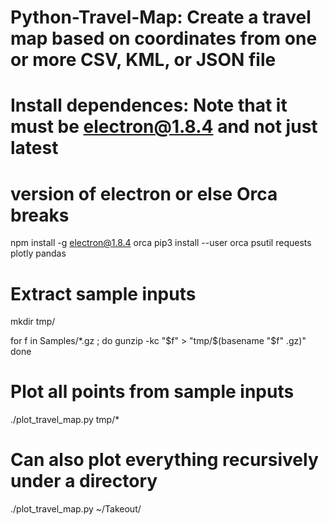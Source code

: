 # Python-Travel-Map: Create a travel map based on coordinates from one or more CSV, KML, or JSON file

# Install dependences: Note that it must be electron@1.8.4 and not just latest
# version of electron or else Orca breaks
npm install -g electron@1.8.4 orca
pip3 install --user orca psutil requests plotly pandas

# Extract sample inputs
mkdir tmp/

for f in Samples/*.gz ; do 
    gunzip -kc "$f" > "tmp/$(basename "$f" .gz)"
done

# Plot all points from sample inputs
./plot_travel_map.py tmp/*

# Can also plot everything recursively under a directory
./plot_travel_map.py ~/Takeout/
